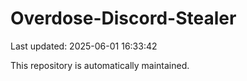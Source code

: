 # Overdose-Discord-Stealer

Last updated: 2025-06-01 16:33:42

This repository is automatically maintained.
